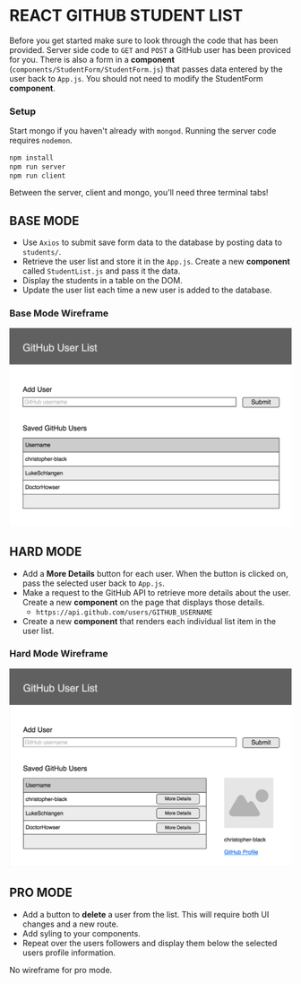 # REACT GITHUB STUDENT LIST

Before you get started make sure to look through the code that has been provided. Server side code to `GET` and `POST` a GitHub user has been proviced for you. There is also a form in a **component** (`components/StudentForm/StudentForm.js`) that passes data entered by the user back to `App.js`. You should not need to modify the StudentForm **component**.

### Setup

Start mongo if you haven't already with `mongod`. Running the server code requires `nodemon`. 

```
npm install
npm run server
npm run client
```

Between the server, client and mongo, you'll need three terminal tabs!

## BASE MODE

- Use `Axios` to submit save form data to the database by posting data to `students/`.
- Retrieve the user list and store it in the `App.js`. Create a new **component** called `StudentList.js` and pass it the data. 
- Display the students in a table on the DOM.
- Update the user list each time a new user is added to the database.

### Base Mode Wireframe

![Base Mode Wireframe](wireframes/base_mode.png)

## HARD MODE

- Add a **More Details** button for each user. When the button is clicked on, pass the selected user back to `App.js`.
- Make a request to the GitHub API to retrieve more details about the user. Create a new **component** on the page that displays those details.
   - `https://api.github.com/users/GITHUB_USERNAME`
- Create a new **component** that renders each individual list item in the user list.

### Hard Mode Wireframe

![Hard Mode Wireframe](wireframes/hard_mode.png)

## PRO MODE

- Add a button to **delete** a user from the list. This will require both UI changes and a new route.
- Add syling to your components.
- Repeat over the users followers and display them below the selected users profile information. 

No wireframe for pro mode.
